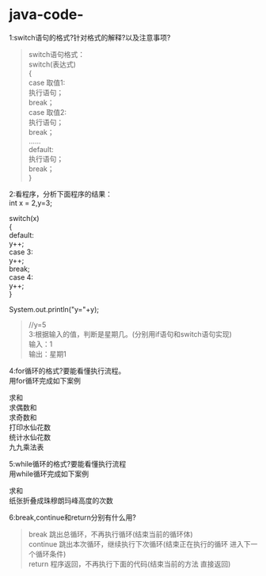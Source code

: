 # java-code-
1:switch语句的格式?针对格式的解释?以及注意事项?
> 	switch语句格式：  
> 	switch(表达式)  
> 	{  
> 		case 取值1:  
> 			执行语句；  
> 			break；  
> 		case 取值2:  
> 			执行语句；  
> 			break；  
> 			…...  
> 		default:  
> 			执行语句；  
> 			break；  
> 	}  

2:看程序，分析下面程序的结果：  
int x = 2,y=3;  
  
switch(x)  
{  
	default:  
		y++;  
	case 3:  
		y++;  
		break;  
	case 4:  
		y++;  
}  

System.out.println("y="+y);  

> //y=5  
3:根据输入的值，判断是星期几。(分别用if语句和switch语句实现)  
	输入：1	   
		输出：星期1  

4:for循环的格式?要能看懂执行流程。    
  用for循环完成如下案例    
  
  求和  
  求偶数和  
  求奇数和  
  打印水仙花数  
  统计水仙花数  
  九九乘法表  

5:while循环的格式?要能看懂执行流程  
  用while循环完成如下案例  
  
  求和  
  纸张折叠成珠穆朗玛峰高度的次数  

6:break,continue和return分别有什么用?  
> 	break 跳出总循环，不再执行循环(结束当前的循环体)  
> 	continue 跳出本次循环，继续执行下次循环(结束正在执行的循环 进入下一个循环条件)  
> 	return 程序返回，不再执行下面的代码(结束当前的方法 直接返回)  
